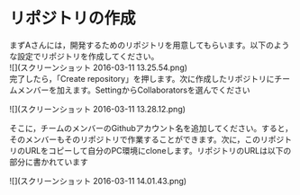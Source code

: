 # リポジトリの作成
まずAさんには，開発するためのリポジトリを用意してもらいます。以下のような設定でリポジトリを作成してください。  
![](スクリーンショット 2016-03-11 13.25.54.png)  
完了したら，「Create repository」を押します。次に作成したリポジトリにチームメンバーを加えます。SettingからCollaboratorsを選んでください  

![](スクリーンショット 2016-03-11 13.28.12.png)

そこに，チームのメンバーのGithubアカウント名を追加してください。すると，そのメンバーもそのリポジトリで作業することができます。次に，このリポジトリのURLをコピーして自分のPC環境にcloneします。リポジトリのURLは以下の部分に書かれています  

![](スクリーンショット 2016-03-11 14.01.43.png)


